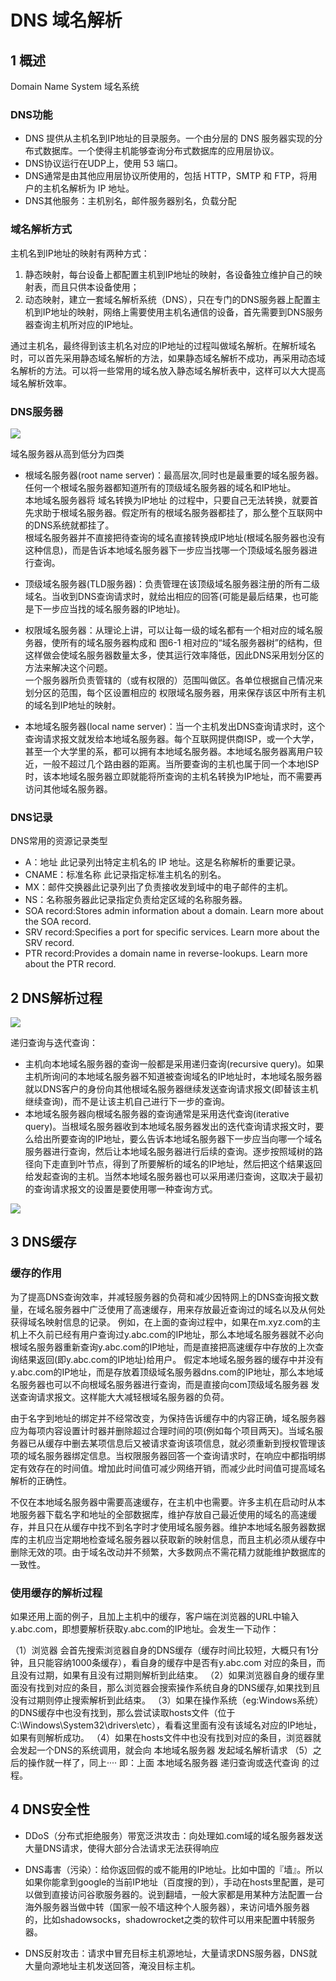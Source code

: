 # DNS 域名解析

## 1 概述

Domain Name System 域名系统

### DNS功能
* DNS 提供从主机名到IP地址的目录服务。一个由分层的 DNS 服务器实现的分布式数据库。一个使得主机能够查询分布式数据库的应用层协议。
* DNS协议运行在UDP上，使用 53 端口。
* DNS通常是由其他应用层协议所使用的，包括 HTTP，SMTP 和 FTP，将用户的主机名解析为 IP 地址。
* DNS其他服务：主机别名，邮件服务器别名，负载分配

### 域名解析方式
主机名到IP地址的映射有两种方式：

1. 静态映射，每台设备上都配置主机到IP地址的映射，各设备独立维护自己的映射表，而且只供本设备使用；
2. 动态映射，建立一套域名解析系统（DNS），只在专门的DNS服务器上配置主机到IP地址的映射，网络上需要使用主机名通信的设备，首先需要到DNS服务器查询主机所对应的IP地址。


通过主机名，最终得到该主机名对应的IP地址的过程叫做域名解析。在解析域名时，可以首先采用静态域名解析的方法，如果静态域名解析不成功，再采用动态域名解析的方法。可以将一些常用的域名放入静态域名解析表中，这样可以大大提高域名解析效率。

### DNS服务器
![](image/域名分层.png)

域名服务器从高到低分为四类

* 根域名服务器(root name server)：最高层次,同时也是最重要的域名服务器。任何一个根域名服务器都知道所有的顶级域名服务器的域名和IP地址。  
本地域名服务器将 域名转换为IP地址 的过程中，只要自己无法转换，就要首先求助于根域名服务器。假定所有的根域名服务器都挂了，那么整个互联网中的DNS系统就都挂了。  
根域名服务器并不直接把待查询的域名直接转换成IP地址(根域名服务器也没有这种信息)，而是告诉本地域名服务器下一步应当找哪一个顶级域名服务器进行查询。

* 顶级域名服务器(TLD服务器)：负责管理在该顶级域名服务器注册的所有二级域名。当收到DNS查询请求时，就给出相应的回答(可能是最后结果，也可能是下一步应当找的域名服务器的IP地址)。
* 权限域名服务器：从理论上讲，可以让每一级的域名都有一个相对应的域名服务器，使所有的域名服务器构成和 图6-1 相对应的“域名服务器树”的结构，但这样做会使域名服务器数量太多，使其运行效率降低，因此DNS采用划分区的方法来解决这个问题。  
一个服务器所负责管辖的（或有权限的）范围叫做区。各单位根据自己情况来划分区的范围，每个区设置相应的 权限域名服务器，用来保存该区中所有主机的域名到IP地址的映射。
* 本地域名服务器(local name server)：当一个主机发出DNS查询请求时，这个查询请求报文就发给本地域名服务器。每个互联网提供商ISP，或一个大学，甚至一个大学里的系，都可以拥有本地域名服务器。本地域名服务器离用户较近，一般不超过几个路由器的距离。当所要查询的主机也属于同一个本地ISP时，该本地域名服务器立即就能将所查询的主机名转换为IP地址，而不需要再访问其他域名服务器。


### DNS记录

DNS常用的资源记录类型
* A：地址 此记录列出特定主机名的 IP 地址。这是名称解析的重要记录。
* CNAME：标准名称 此记录指定标准主机名的别名。
* MX：邮件交换器此记录列出了负责接收发到域中的电子邮件的主机。
* NS：名称服务器此记录指定负责给定区域的名称服务器。
* SOA record:Stores admin information about a domain. Learn more about the SOA record.
* SRV record:Specifies a port for specific services. Learn more about the SRV record.
* PTR record:Provides a domain name in reverse-lookups. Learn more about the PTR record.

## 2 DNS解析过程

![](image/DNS查询.png)

递归查询与迭代查询：

* 主机向本地域名服务器的查询一般都是采用递归查询(recursive query)。如果主机所询问的本地域名服务器不知道被查询域名的IP地址时，本地域名服务器就以DNS客户的身份向其他根域名服务器继续发送查询请求报文(即替该主机继续查询)，而不是让该主机自己进行下一步的查询。
* 本地域名服务器向根域名服务器的查询通常是采用迭代查询(iterative query)。当根域名服务器收到本地域名服务器发出的迭代查询请求报文时，要么给出所要查询的IP地址，要么告诉本地域名服务器下一步应当向哪一个域名服务器进行查询，然后让本地域名服务器进行后续的查询。逐步按照域树的路径向下走直到叶节点，得到了所要解析的域名的IP地址，然后把这个结果返回给发起查询的主机。当然本地域名服务器也可以采用递归查询，这取决于最初的查询请求报文的设置是要使用哪一种查询方式。


![](image/DNS查询2.png)

## 3 DNS缓存

### 缓存的作用
为了提高DNS查询效率，并减轻服务器的负荷和减少因特网上的DNS查询报文数量，在域名服务器中广泛使用了高速缓存，用来存放最近查询过的域名以及从何处获得域名映射信息的记录。
例如，在上面的查询过程中，如果在m.xyz.com的主机上不久前已经有用户查询过y.abc.com的IP地址，那么本地域名服务器就不必向根域名服务器重新查询y.abc.com的IP地址，而是直接把高速缓存中存放的上次查询结果返回(即y.abc.com的IP地址)给用户。
假定本地域名服务器的缓存中并没有y.abc.com的IP地址，而是存放着顶级域名服务器dns.com的IP地址，那么本地域名服务器也可以不向根域名服务器进行查询，而是直接向com顶级域名服务器 发送查询请求报文。这样能大大减轻根域名服务器的负荷。

由于名字到地址的绑定并不经常改变，为保持告诉缓存中的内容正确，域名服务器应为每项内容设置计时器并删除超过合理时间的项(例如每个项目两天)。当域名服务器已从缓存中删去某项信息后又被请求查询该项信息，就必须重新到授权管理该项的域名服务器绑定信息。当权限服务器回答一个查询请求时，在响应中都指明绑定有效存在的时间值。增加此时间值可减少网络开销，而减少此时间值可提高域名解析的正确性。

不仅在本地域名服务器中需要高速缓存，在主机中也需要。许多主机在启动时从本地服务器下载名字和地址的全部数据库，维护存放自己最近使用的域名的高速缓存，并且只在从缓存中找不到名字时才使用域名服务器。维护本地域名服务器数据库的主机应当定期地检查域名服务器以获取新的映射信息，而且主机必须从缓存中删除无效的项。由于域名改动并不频繁，大多数网点不需花精力就能维护数据库的一致性。

### 使用缓存的解析过程

如果还用上面的例子，且加上主机中的缓存，客户端在浏览器的URL中输入y.abc.com，即想要解析获取y.abc.com的IP地址。会发生一下动作：

（1）浏览器 会首先搜索浏览器自身的DNS缓存（缓存时间比较短，大概只有1分钟，且只能容纳1000条缓存），看自身的缓存中是否有y.abc.com 对应的条目，而且没有过期，如果有且没有过期则解析到此结束。
（2）如果浏览器自身的缓存里面没有找到对应的条目，那么浏览器会搜索操作系统自身的DNS缓存,如果找到且没有过期则停止搜索解析到此结束。
（3）如果在操作系统（eg:Windows系统）的DNS缓存中也没有找到，那么尝试读取hosts文件（位于C:\Windows\System32\drivers\etc），看看这里面有没有该域名对应的IP地址，如果有则解析成功。
（4）如果在hosts文件中也没有找到对应的条目，浏览器就会发起一个DNS的系统调用，就会向 本地域名服务器 发起域名解析请求
（5）之后的操作就一样了，同上···· 即：上面 本地域名服务器 递归查询或迭代查询 的过程。


## 4 DNS安全性
* DDoS（分布式拒绝服务）带宽泛洪攻击：向处理如.com域的域名服务器发送大量DNS请求，使得大部分合法请求无法获得响应

* DNS毒害（污染）：给你返回假的或不能用的IP地址。比如中国的『墙』。所以如果你能拿到google的当前IP地址（百度搜的到），手动在hosts里配置，是可以做到直接访问谷歌服务器的。说到翻墙，一般大家都是用某种方法配置一台海外服务器当做中转（国家一般不墙这种个人服务器），来访问墙外服务器的，比如shadowsocks，shadowrocket之类的软件可以用来配置中转服务器。

* DNS反射攻击：请求中冒充目标主机源地址，大量请求DNS服务器，DNS就大量向源地址主机发送回答，淹没目标主机。